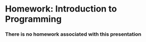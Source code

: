 Homework: Introduction to Programming
=====================================

### There is no homework associated with this presentation
